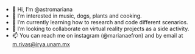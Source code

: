 - 👋 Hi, I’m @astromariana
- 👀 I’m interested in music, dogs, plants and cooking.
- 🌱 I’m currently learning how to research and code different scenarios.
- 💞️ I’m looking to collaborate on virtual reality projects as a side activity.
- 📫 You can reach me on instagram (@marianaefron) and by email at m.rivas@irya.unam.mx

<!---
astromariana/astromariana is a ✨ special ✨ repository because its `README.md` (this file) appears on your GitHub profile.
You can click the Preview link to take a look at your changes.
--->
